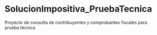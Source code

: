 # SolucionImpositiva_PruebaTecnica
Proyecto de consulta de contribuyentes y comprobantes fiscales para prueba técnica
